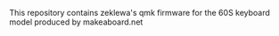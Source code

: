 This repository contains zeklewa's qmk firmware for the 60S keyboard model produced by makeaboard.net
